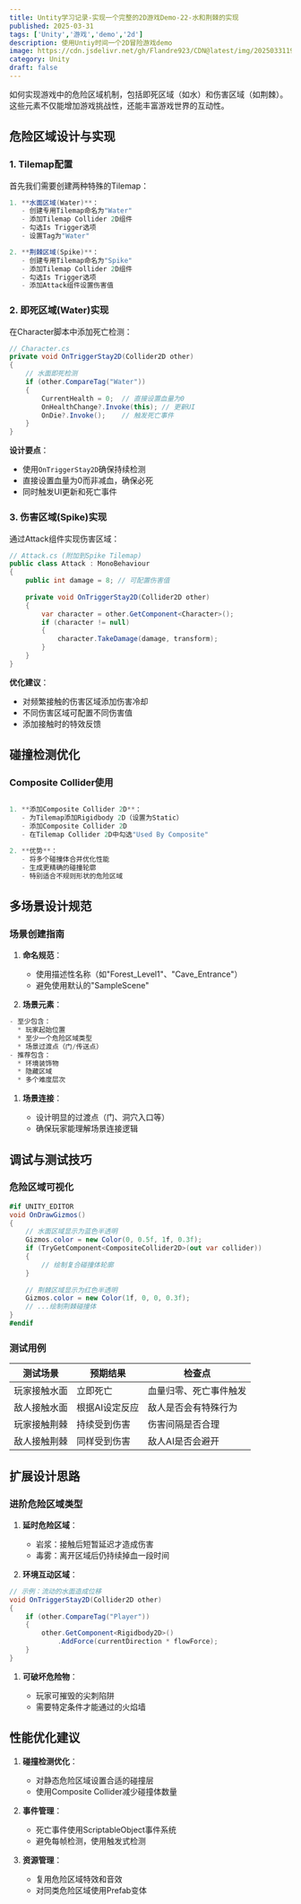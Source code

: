 ```yaml
---
title: Untity学习记录-实现一个完整的2D游戏Demo-22-水和荆棘的实现
published: 2025-03-31
tags: ['Unity','游戏','demo','2d']
description: 使用Untiy时间一个2D冒险游戏demo
image: https://cdn.jsdelivr.net/gh/Flandre923/CDN@latest/img/20250331195820.png
category: Unity
draft: false
---
```

如何实现游戏中的危险区域机制，包括即死区域（如水）和伤害区域（如荆棘）。这些元素不仅能增加游戏挑战性，还能丰富游戏世界的互动性。

## 危险区域设计与实现

### 1. Tilemap配置

首先我们需要创建两种特殊的Tilemap：

```csharp
1. **水面区域(Water)**：
   - 创建专用Tilemap命名为"Water"
   - 添加Tilemap Collider 2D组件
   - 勾选Is Trigger选项
   - 设置Tag为"Water"

2. **荆棘区域(Spike)**：
   - 创建专用Tilemap命名为"Spike"
   - 添加Tilemap Collider 2D组件
   - 勾选Is Trigger选项
   - 添加Attack组件设置伤害值
```

### 2. 即死区域(Water)实现

在Character脚本中添加死亡检测：

```csharp
// Character.cs
private void OnTriggerStay2D(Collider2D other)
{
    // 水面即死检测
    if (other.CompareTag("Water"))
    {
        CurrentHealth = 0;  // 直接设置血量为0
        OnHealthChange?.Invoke(this); // 更新UI
        OnDie?.Invoke();    // 触发死亡事件
    }
}
```

**设计要点**：

* 使用`OnTriggerStay2D`确保持续检测
* 直接设置血量为0而非减血，确保必死
* 同时触发UI更新和死亡事件

### 3. 伤害区域(Spike)实现

通过Attack组件实现伤害区域：

```csharp
// Attack.cs (附加到Spike Tilemap)
public class Attack : MonoBehaviour
{
    public int damage = 8; // 可配置伤害值
  
    private void OnTriggerStay2D(Collider2D other)
    {
        var character = other.GetComponent<Character>();
        if (character != null)
        {
            character.TakeDamage(damage, transform);
        }
    }
}
```

**优化建议**：

* 对频繁接触的伤害区域添加伤害冷却
* 不同伤害区域可配置不同伤害值
* 添加接触时的特效反馈

## 碰撞检测优化

### Composite Collider使用

```csharp

1. **添加Composite Collider 2D**：
   - 为Tilemap添加Rigidbody 2D（设置为Static）
   - 添加Composite Collider 2D
   - 在Tilemap Collider 2D中勾选"Used By Composite"

2. **优势**：
   - 将多个碰撞体合并优化性能
   - 生成更精确的碰撞轮廓
   - 特别适合不规则形状的危险区域
```

## 多场景设计规范

### 场景创建指南

1. **命名规范**：

    * 使用描述性名称（如"Forest\_Level1"、"Cave\_Entrance"）
    * 避免使用默认的"SampleScene"
2. **场景元素**：

```csharp
- 至少包含：
  * 玩家起始位置
  * 至少一个危险区域类型
  * 场景过渡点（门/传送点）
- 推荐包含：
  * 环境装饰物
  * 隐藏区域
  * 多个难度层次
```

1. **场景连接**：

    * 设计明显的过渡点（门、洞穴入口等）
    * 确保玩家能理解场景连接逻辑

## 调试与测试技巧

### 危险区域可视化

```csharp
#if UNITY_EDITOR
void OnDrawGizmos()
{
    // 水面区域显示为蓝色半透明
    Gizmos.color = new Color(0, 0.5f, 1f, 0.3f);
    if (TryGetComponent<CompositeCollider2D>(out var collider))
    {
        // 绘制复合碰撞体轮廓
    }
  
    // 荆棘区域显示为红色半透明
    Gizmos.color = new Color(1f, 0, 0, 0.3f);
    // ...绘制荆棘碰撞体
}
#endif
```

### 测试用例

| 测试场景     | 预期结果       | 检查点                 |
| -------------- | ---------------- | ------------------------ |
| 玩家接触水面 | 立即死亡       | 血量归零、死亡事件触发 |
| 敌人接触水面 | 根据AI设定反应 | 敌人是否会有特殊行为   |
| 玩家接触荆棘 | 持续受到伤害   | 伤害间隔是否合理       |
| 敌人接触荆棘 | 同样受到伤害   | 敌人AI是否会避开       |

## 扩展设计思路

### 进阶危险区域类型

1. **延时危险区域**：

    * 岩浆：接触后短暂延迟才造成伤害
    * 毒雾：离开区域后仍持续掉血一段时间
2. **环境互动区域**：

```csharp
// 示例：流动的水面造成位移
void OnTriggerStay2D(Collider2D other)
{
    if (other.CompareTag("Player"))
    {
        other.GetComponent<Rigidbody2D>()
            .AddForce(currentDirection * flowForce);
    }
}
```

1. **可破坏危险物**：

    * 玩家可摧毁的尖刺陷阱
    * 需要特定条件才能通过的火焰墙

## 性能优化建议

1. **碰撞检测优化**：

    * 对静态危险区域设置合适的碰撞层
    * 使用Composite Collider减少碰撞体数量
2. **事件管理**：

    * 死亡事件使用ScriptableObject事件系统
    * 避免每帧检测，使用触发式检测
3. **资源管理**：

    * 复用危险区域特效和音效
    * 对同类危险区域使用Prefab变体